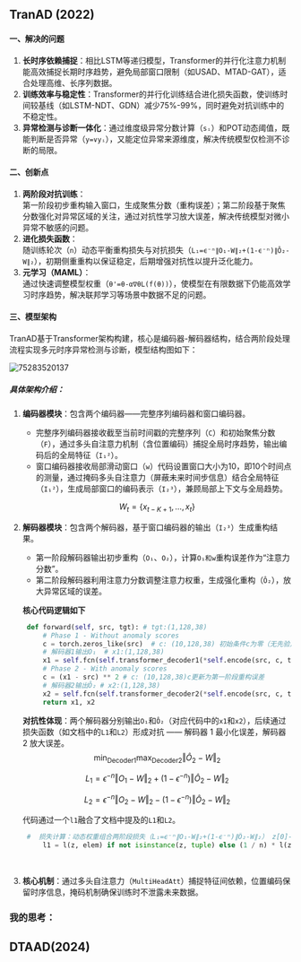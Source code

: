 ## TranAD (2022)

#### 一、解决的问题

1. **长时序依赖捕捉**：相比LSTM等递归模型，Transformer的并行化注意力机制能高效捕捉长期时序趋势，避免局部窗口限制（如USAD、MTAD-GAT），适合处理高维、长序列数据。  
2. **训练效率与稳定性**：Transformer的并行化训练结合进化损失函数，使训练时间较基线（如LSTM-NDT、GDN）减少75%-99%，同时避免对抗训练中的不稳定性。  
3. **异常检测与诊断一体化**：通过维度级异常分数计算（`sᵢ`）和POT动态阈值，既能判断是否异常（`y=∨yᵢ`），又能定位异常来源维度，解决传统模型仅检测不诊断的局限。

#### 二、创新点

1. **两阶段对抗训练**：  
   第一阶段初步重构输入窗口，生成聚焦分数（重构误差）；第二阶段基于聚焦分数强化对异常区域的关注，通过对抗性学习放大误差，解决传统模型对微小异常不敏感的问题。  
2. **进化损失函数**：  
   随训练轮次（`n`）动态平衡重构损失与对抗损失（`L₁=ϵ⁻ⁿ∥O₁-W∥₂+(1-ϵ⁻ⁿ)∥Ô₂-W∥₂`），初期侧重重构以保证稳定，后期增强对抗性以提升泛化能力。  
3. **元学习（MAML）**：  
   通过快速调整模型权重（`θ'=θ-α∇θL(f(θ))`），使模型在有限数据下仍能高效学习时序趋势，解决联邦学习等场景中数据不足的问题。  

#### 三、模型架构

TranAD基于Transformer架构构建，核心是编码器-解码器结构，结合两阶段处理流程实现多元时序异常检测与诊断，模型结构图如下：

![75283520137](C:\Users\iyizuohz\AppData\Local\Temp\1752835201375.png)

#####  具体架构介绍：

1. **编码器模块**：包含两个编码器——完整序列编码器和窗口编码器。  
   - 完整序列编码器接收截至当前时间戳的完整序列（`C`）和初始聚焦分数（`F`），通过多头自注意力机制（含位置编码）捕捉全局时序趋势，输出编码后的全局特征（`I₁²`）。  
   - 窗口编码器接收局部滑动窗口（`w`）代码设置窗口大小为10，即10个时间点的测量，通过掩码多头自注意力（屏蔽未来时间步信息）结合全局特征（`I₁²`），生成局部窗口的编码表示（`I₂³`），兼顾局部上下文与全局趋势。  

   $$
   W_t = \{x_{t-K+1}, \dots, x_t\}
   $$

2. **解码器模块**：包含两个解码器，基于窗口编码器的输出（`I₂³`）生成重构结果。  
   - 第一阶段解码器输出初步重构（`O₁`、`O₂`），计算`O₁和w`重构误差作为“注意力分数”。  
   - 第二阶段解码器利用注意力分数调整注意力权重，生成强化重构（`Ô₂`），放大异常区域的误差。  

   **核心代码逻辑如下**

   ```python
   	def forward(self, src, tgt): # tgt:(1,128,38)
   		# Phase 1 - Without anomaly scores
   		c = torch.zeros_like(src)  # c: (10,128,38) 初始条件c为零（无先验）
   		# 解码器1输出O₁  # x1:(1,128,38)
   		x1 = self.fcn(self.transformer_decoder1(*self.encode(src, c, tgt)))
   		# Phase 2 - With anomaly scores
   		c = (x1 - src) ** 2 # c: (10,128,38)c更新为第一阶段重构误差
   		# 解码器2输出Ô₂ # x2:(1,128,38)
   		x2 = self.fcn(self.transformer_decoder2(*self.encode(src, c, tgt))) 
   		return x1, x2
   ```

   **对抗性体现**：两个解码器分别输出`O₁`和`Ô₂`（对应代码中的`x1`和`x2`），后续通过损失函数（如文档中的`L1`和`L2`）形成对抗 —— 解码器 1 最小化误差，解码器 2 放大误差。
   $$
   \min_{\text{Decoder1}} \max_{\text{Decoder2}} \Vert \hat{O}_2 - W \Vert_2
   $$

   $$
   L_1 = \epsilon^{-n} \Vert O_1 - W \Vert_2 + (1 - \epsilon^{-n}) \Vert \hat{O}_2 - W \Vert_2
   $$

   $$
   L_2 = \epsilon^{-n} \Vert O_2 - W \Vert_2 - (1 - \epsilon^{-n}) \Vert \hat{O}_2 - W \Vert_2
   $$

   代码通过一个`l1`融合了文档中提及的`L1`和`L2`。

   ```python
    #  损失计算：动态权重组合两阶段损失（L₁=ϵ⁻ⁿ∥O₁-W∥₂+(1-ϵ⁻ⁿ)∥Ô₂-W∥₂） z[0]-> O₁  z[1]-> Ô₂
        l1 = l(z, elem) if not isinstance(z, tuple) else (1 / n) * l(z[0], elem) + (1 - 1 / n) * l(z[1], elem) # l1:{1,128,38}
   ```

   ​

3. **核心机制**：通过多头自注意力（`MultiHeadAtt`）捕捉特征间依赖，位置编码保留时序信息，掩码机制确保训练时不泄露未来数据。  




### 我的思考：

## DTAAD(2024)

